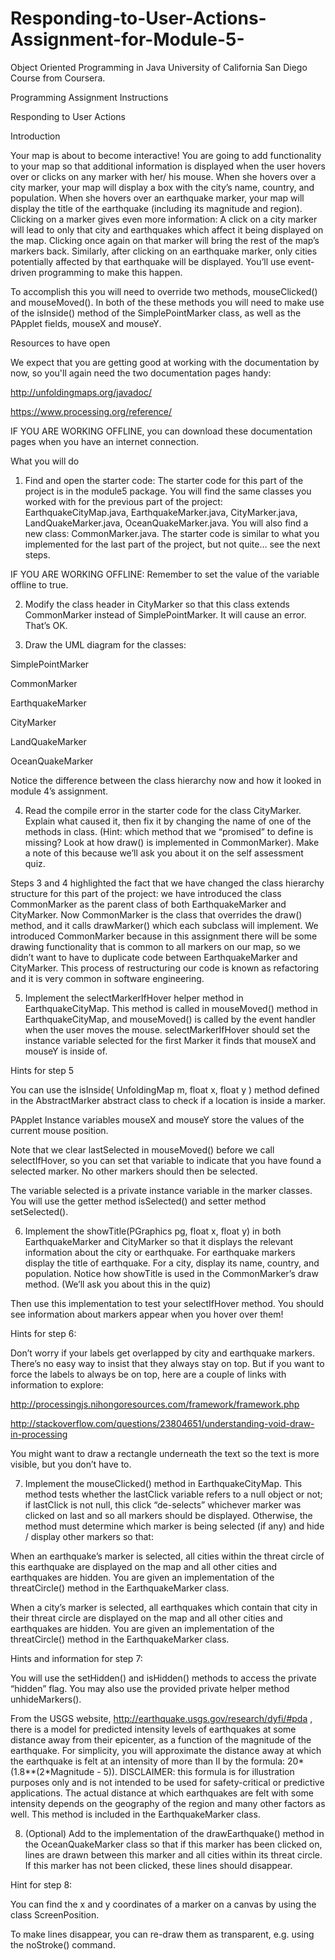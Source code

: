 # Responding-to-User-Actions-Assignment-for-Module-5-
Object Oriented Programming in Java University of California San Diego Course from Coursera.

Programming Assignment Instructions

Responding to User Actions

Introduction

Your map is about to become interactive! You are going to add functionality to your map so that additional information is displayed when the user hovers over or clicks on any marker with her/ his mouse.  When she hovers over a city marker, your map will display a box with the city’s name, country, and population.  When she hovers over an earthquake marker, your map will display the title of the earthquake (including its magnitude and region).  Clicking on a marker gives even more information: A click on a city marker will lead to only that city and earthquakes which affect it being displayed on the map.  Clicking once again on that marker will bring the rest of the map’s markers back.  Similarly, after clicking on an earthquake marker, only cities potentially affected by that earthquake will be displayed.  You’ll use event-driven programming to make this happen.

To accomplish this you will need to override two methods, mouseClicked() and mouseMoved().  In both of the these methods you will need to make use of the isInside() method of the SimplePointMarker class, as well as the PApplet fields, mouseX and mouseY.

Resources to have open

We expect that you are getting good at working with the documentation by now, so you'll again need the two documentation pages handy:

http://unfoldingmaps.org/javadoc/  

https://www.processing.org/reference/

IF YOU ARE WORKING OFFLINE, you can download these documentation pages when you have an internet connection.

What you will do

1. Find and open the starter code: The starter code for this part of the project is in the module5 package.  You will find the same classes you worked with for the previous part of the project: EarthquakeCityMap.java, EarthquakeMarker.java, CityMarker.java, LandQuakeMarker.java, OceanQuakeMarker.java.  You will also find a new class: CommonMarker.java.  The starter code is similar to what you implemented for the last part of the project, but not quite… see the next steps.

IF YOU ARE WORKING OFFLINE: Remember to set the value of the variable offline to true.

2. Modify the class header in CityMarker so that this class extends CommonMarker instead of SimplePointMarker.  It will cause an error.  That’s OK.

3. Draw the UML diagram for the classes:

SimplePointMarker

CommonMarker

EarthquakeMarker

CityMarker

LandQuakeMarker

OceanQuakeMarker

Notice the difference between the class hierarchy now and how it looked in module 4’s assignment.

4. Read the compile error in the starter code for the class CityMarker.   Explain what caused it, then fix it by changing the name of one of the methods in class.  (Hint: which method that we “promised” to define is missing?  Look at how draw() is implemented in CommonMarker).  Make a note of this because we’ll ask you about it on the self assessment quiz.

Steps 3 and 4 highlighted the fact that we have changed the class hierarchy structure for this part of the project: we have introduced the class CommonMarker as the parent class of both EarthquakeMarker and CityMarker.  Now CommonMarker is the class that overrides the draw() method, and it calls drawMarker() which each subclass will implement.  We introduced CommonMarker because in this assignment there will be some drawing functionality that is common to all markers on our map, so we didn’t want to have to duplicate code between EarthquakeMarker and CityMarker.  This process of restructuring our code is known as refactoring and it is very common in software engineering.

5. Implement the selectMarkerIfHover helper method in EarthquakeCityMap.  This method is called in  mouseMoved() method in EarthquakeCityMap, and mouseMoved() is called by the event handler when the user moves the mouse. selectMarkerIfHover should set the instance variable selected for the first Marker it finds that mouseX and mouseY is inside of.

Hints for step 5

You can use the isInside( UnfoldingMap m, float x, float y ) method defined in the AbstractMarker abstract class to check if a location is inside a marker.

PApplet Instance variables mouseX and mouseY store the values of the current mouse position.

Note that we clear lastSelected in mouseMoved() before we call selectIfHover, so you can set that variable to indicate that you have found a selected marker.  No other markers should then be selected.

The variable selected is a private instance variable in the marker classes.  You will use the getter method isSelected() and setter method setSelected().

6. Implement the showTitle(PGraphics pg, float x, float y) in both EarthquakeMarker and CityMarker so that it displays the relevant information about the city or earthquake.  For earthquake markers display the title of earthquake.  For a city, display its name, country, and population.  Notice how showTitle is used in the CommonMarker’s draw method.   (We’ll ask you about this in the quiz)

Then use this implementation to test your selectIfHover method.  You should see information about markers appear when you hover over them!

Hints for step 6:

Don’t worry if your labels get overlapped by city and earthquake markers.  There’s no easy way to insist that they always stay on top.  But if you want to force the labels to always be on top, here are a couple of links with information to explore:

http://processingjs.nihongoresources.com/framework/framework.php

http://stackoverflow.com/questions/23804651/understanding-void-draw-in-processing 

You might want to draw a rectangle underneath the text so the text is more visible, but you don’t have to.

7. Implement the mouseClicked() method in EarthquakeCityMap.  This method tests whether the lastClick variable refers to a null object or not; if lastClick is not null, this click “de-selects” whichever marker was clicked on last and so all markers should be displayed.  Otherwise, the method must determine which marker is being selected (if any) and hide / display other markers so that:

When an earthquake’s marker is selected, all cities within the threat circle of this earthquake are displayed on the map and all other cities and earthquakes are hidden.  You are given an implementation of the threatCircle() method in the EarthquakeMarker class.

When a city’s marker is selected, all earthquakes which contain that city in their threat circle are displayed on the map and all other cities and earthquakes are hidden.   You are given an implementation of the threatCircle() method in the EarthquakeMarker class.

Hints and information for step 7:

You will use the setHidden() and isHidden() methods to access the private “hidden” flag.  You may also use the provided private helper method unhideMarkers().

From the USGS website, http://earthquake.usgs.gov/research/dyfi/#pda , there is a model for predicted intensity levels of earthquakes at some distance away from their epicenter, as a function of the magnitude of the earthquake.  For simplicity, you will approximate the distance away at which the earthquake is felt at an intensity of more than II by the formula: 20*(1.8**(2*Magnitude - 5)).  DISCLAIMER: this formula is for illustration purposes only and is not intended to be used for safety-critical or predictive applications.  The actual distance at which earthquakes are felt with some intensity depends on the geography of the region and many other factors as well.  This method is included in the EarthquakeMarker class.

8. (Optional) Add to the implementation of the  drawEarthquake() method in the OceanQuakeMarker class so that if this marker has been clicked on, lines are drawn between this marker and all cities within its threat circle.  If this marker has not been clicked, these lines should disappear.

Hint for step 8: 

You can find the x and y coordinates of a marker on a canvas by using the class ScreenPosition. 

To make lines disappear, you can re-draw them as transparent, e.g. using the noStroke() command.
